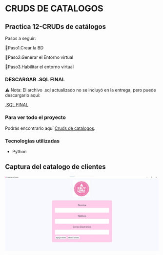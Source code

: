 # CRUDS DE CATALOGOS
## Practica 12-CRUDs de catálogos

Pasos a seguir: 

💜Paso1.Crear la BD

💜Paso2.Generar el Entorno virtual

💜Paso3.Habilitar el entorno virtual


### DESCARGAR .SQL FINAL
⚠️ Nota: El archivo .sql actualizado no se incluyó en la entrega, pero puede descargarlo aquí:

[.SQL FINAL](https://github.com/SofiSuriano/Topicos-Practica12/blob/main/pasteleria.sql).


### Para ver todo el proyecto

Podrás encontrarlo aquí [Cruds de catalogos](https://github.com/SofiSuriano/Topicos-Practica12).


### Tecnologías utilizadas

* Python

## Captura del catalogo de clientes

![Captura del catalogo de clientes](/fotos/catalogoclientes.jpeg)
